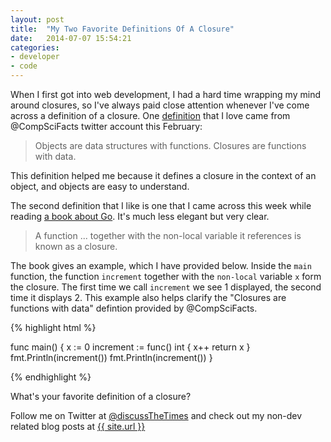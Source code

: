 ```yaml
---
layout: post
title:  "My Two Favorite Definitions Of A Closure"
date:   2014-07-07 15:54:21
categories: 
- developer
- code
---
```


When I first got into web development, I had a hard time wrapping my mind around closures, so I've always paid close attention whenever I've come across a definition of a closure.  One <a href="https://twitter.com/CompSciFact/status/436179880477462529">definition</a> that I love came from @CompSciFacts twitter account this February:

<blockquote>
Objects are data structures with functions. Closures are functions with data.

</blockquote>

<!--more--> 

This definition helped me because it defines a closure in the context of an object, and objects are easy to understand. 

The second definition that I like is one that I came across this week while reading <a href="http://www.golang-book.com/assets/pdf/gobook.pdf">a book about Go</a>. It's much less elegant but very clear. 

<blockquote>
A function ... together with the non-local variable it references is known as a closure.
</blockquote>

The book gives an example, which I have provided below. Inside the `main` function, the function `increment` together with the `non-local` variable `x` form the closure. The first time we call `increment` we see 1 displayed, the second time it displays 2.  This example also helps clarify the "Closures are functions with data" defintion provided by @CompSciFacts.

{% highlight html %}

func main() {
	x := 0
	increment := func() int {
		x++
		return x
	}
	fmt.Println(increment())
	fmt.Println(increment())
}

{% endhighlight %}

What's your favorite definition of a closure?

Follow me on Twitter at <a href="https://twitter.com/DiscussTheTimes">@discussTheTimes</a> and check out my non-dev related blog posts at <a href="{{ site.url }}">{{ site.url }}</a>
